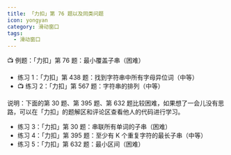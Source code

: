 ```yaml
---
title: 「力扣」第 76 题以及同类问题
icon: yongyan
category: 滑动窗口
tags:
  - 滑动窗口
---
```


:tv: 例题：「力扣」第 76 题：最小覆盖子串（困难）

- 练习 1：「力扣」第 438 题：找到字符串中所有字母异位词（中等）
- :tv: 练习 2：「力扣」第 567 题：字符串的排列（中等）

说明：下面的第 30 题、第 395 题、第 632 题比较困难，如果想了一会儿没有思路，可以在「力扣」的题解区和评论区查看他人的代码进行学习。

- 练习 3：「力扣」第 30 题：串联所有单词的子串（困难）
- 练习 4：「力扣」第 395 题：至少有 K 个重复字符的最长子串（中等）
- 练习 5：「力扣」第 632 题：最小区间（困难）

